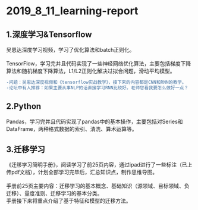 # 2019_8_11_learning-report
## 1.深度学习&Tensorflow
  吴恩达深度学习视频，学习了优化算法和batch正则化。<br>    
  TensorFlow，学习完并且代码实现了一些神经网络优化算法，主要包括梯度下降算法和随机梯度下降算法，L1/L2正则化解决过拟合问题，滑动平均模型。
``` diff
-问题：吴恩达深度视频和《tensorflow实战教学》，接下来的内容都是CNN和RNN的教学。
-论坛中有人推荐：如果主要从事NLP的话直接学习RNN比较好。老师您看我要怎么做好一点？ 
```      
## 2.Python
Pandas，学习完并且代码实现了pandas中的基本操作，主要包括对Series和DataFrame，两种格式数据的索引、清洗、算术运算等。
  
## 3.迁移学习
  《迁移学习简明手册》，阅读学习了前25页内容，通过ipad进行了一些标注（已上传pdf文档），计划全部学习完毕后，汇总知识点，制作思维导图。<br>     
  手册前25页主要内容：迁移学习的基本概念、基础知识（源领域、目标领域、负迁移）、量度准则、迁移学习的基本分类。<br> 
  手册接下来将重点介绍了基于特征和模型的迁移方法。
